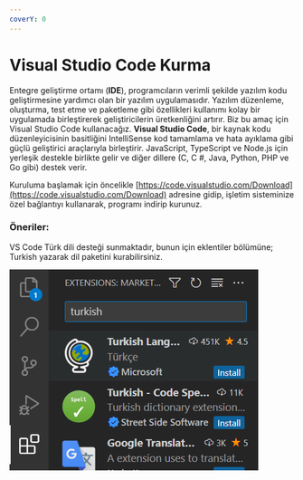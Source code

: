 ```yaml
---
coverY: 0
---
```


# Visual Studio Code Kurma

Entegre geliştirme ortamı (**IDE**), programcıların verimli şekilde yazılım kodu geliştirmesine yardımcı olan bir yazılım uygulamasıdır. Yazılım düzenleme, oluşturma, test etme ve paketleme gibi özellikleri kullanımı kolay bir uygulamada birleştirerek geliştiricilerin üretkenliğini artırır. Biz bu amaç için Visual Studio Code kullanacağız. **Visual Studio Code**, bir kaynak kodu düzenleyicisinin basitliğini IntelliSense kod tamamlama ve hata ayıklama gibi güçlü geliştirici araçlarıyla birleştirir. JavaScript, TypeScript ve Node.js için yerleşik destekle birlikte gelir ve diğer dillere (C, C #, Java, Python, PHP ve Go gibi) destek verir.

Kuruluma başlamak için öncelikle [https://code.visualstudio.com/Download](https://code.visualstudio.com/Download) adresine gidip, işletim sisteminize özel bağlantıyı kullanarak, programı indirip kurunuz.

### Öneriler:

VS Code Türk dili desteği sunmaktadır, bunun için eklentiler bölümüne; Turkish yazarak dil paketini kurabilirsiniz.

![](<../.gitbook/assets/image (1).png>)

